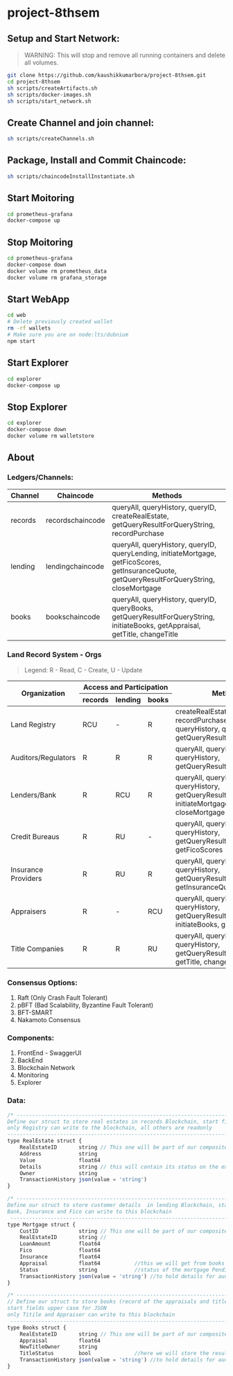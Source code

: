# project-8thsem

## Setup and Start Network:

> WARNING: This will stop and remove all running containers and delete all volumes.

```bash
git clone https://github.com/kaushikkumarbora/project-8thsem.git
cd project-8thsem
sh scripts/createArtifacts.sh
sh scripts/docker-images.sh
sh scripts/start_network.sh
```

## Create Channel and join channel:

```bash
sh scripts/createChannels.sh
```

## Package, Install and Commit Chaincode:

```bash
sh scripts/chaincodeInstallInstantiate.sh
```

## Start Moitoring

```bash
cd prometheus-grafana
docker-compose up
```

## Stop Moitoring

```bash
cd prometheus-grafana
docker-compose down
docker volume rm prometheus_data
docker volume rm grafana_storage
```

## Start WebApp

```bash
cd web
# Delete previously created wallet
rm -rf wallets
# Make sure you are on node:lts/dubnium
npm start
```

## Start Explorer

```bash
cd explorer
docker-compose up
```

## Stop Explorer

```bash
cd explorer
docker-compose down
docker volume rm walletstore
```

## About

### Ledgers/Channels:

| Channel | Chaincode        | Methods                                                                                                                                        |
| ------- | ---------------- | ---------------------------------------------------------------------------------------------------------------------------------------------- |
| records | recordschaincode | queryAll, queryHistory, queryID, createRealEstate, getQueryResultForQueryString, recordPurchase                                                |
| lending | lendingchaincode | queryAll, queryHistory, queryID, queryLending, initiateMortgage, getFicoScores, getInsuranceQuote, getQueryResultForQueryString, closeMortgage |
| books   | bookschaincode   | queryAll, queryHistory, queryID, queryBooks, getQueryResultForQueryString, initiateBooks, getAppraisal, getTitle, changeTitle                  |

### Land Record System - Orgs
>Legend: R - Read, C - Create, U - Update
<table>
<thead>
  <tr>
    <th rowspan="2">Organization</th>
    <th colspan="3">Access and Participation</th>
    <th rowspan="2">Methods</th>
  </tr>
  <tr>
    <th>records</th>
    <th>lending</th>
    <th>books</th>
  </tr>
</thead>
<tbody>
  <tr>
    <td>Land Registry</td>
    <td>RCU</td>
    <td>-</td>
    <td>R</td>
    <td>createRealEstate, recordPurchase, queryAll, queryHistory, queryID, getQueryResultForQueryString</td>
  </tr>
  <tr>
    <td>Auditors/Regulators</td>
    <td>R</td>
    <td>R</td>
    <td>R</td>
    <td>queryAll, queryID, queryHistory, getQueryResultForQueryString</td>
  </tr>
  <tr>
    <td>Lenders/Bank</td>
    <td>R</td>
    <td>RCU</td>
    <td>R</td>
    <td>queryAll, queryID, queryHistory, getQueryResultForQueryString, initiateMortgage, closeMortgage</td>
  </tr>
  <tr>
    <td>Credit Bureaus</td>
    <td>R</td>
    <td>RU</td>
    <td>-</td>
    <td>queryAll, queryID, queryHistory, getQueryResultForQueryString, getFicoScores</td>
  </tr>
  <tr>
    <td>Insurance Providers</td>
    <td>R</td>
    <td>RU</td>
    <td>R</td>
    <td>queryAll, queryID, queryHistory, getQueryResultForQueryString, getInsuranceQuote</td>
  </tr>
  <tr>
    <td>Appraisers</td>
    <td>R</td>
    <td>-</td>
    <td>RCU</td>
    <td>queryAll, queryID, queryHistory, getQueryResultForQueryString, initiateBooks, getAppraisal</td>
  </tr>
  <tr>
    <td>Title Companies</td>
    <td>R</td>
    <td>R</td>
    <td>RU</td>
    <td>queryAll, queryID, queryHistory, getQueryResultForQueryString, getTitle, changeTitle</td>
  </tr>
</tbody>
</table>

### Consensus Options:

1. Raft (Only Crash Fault Tolerant)
2. pBFT (Bad Scalability, Byzantine Fault Tolerant)
3. BFT-SMART
4. Nakamoto Consensus

### Components:

1. FrontEnd - SwaggerUI
2. BackEnd
3. Blockchain Network
4. Monitoring
5. Explorer

### Data:

```js
/* -------------------------------------------------------------------------------------------------
Define our struct to store real estates in records Blockchain, start fields upper case for JSON
only Registry can write to the blockchain, all others are readonly
---------------------------------------------------------------------------------------------------*/
type RealEstate struct {
	RealEstateID       string // This one will be part of our composite key (prefix + this)
	Address            string
	Value              float64
	Details            string // this will contain its status on the exchange
	Owner              string
	TransactionHistory json(value = 'string')
}

/* -------------------------------------------------------------------------------------------------
Define our struct to store customer details  in lending Blockchain, start fields upper case for JSON
Bank, Insurance and Fico can write to this blockchain
 -------------------------------------------------------------------------------------------------*/
type Mortgage struct {
	CustID             string // This one will be part of our composite key (prefix + this)
	RealEstateID       string //
	LoanAmount         float64
	Fico               float64
	Insurance          float64
	Appraisal          float64           //this we will get from books ledger
	Status             string            //status of the mortgage Pending -> FicoSet -> InsuranceSet -> Funded -> Rejected
	TransactionHistory json(value = 'string') //to hold details for auditing - includes the function called and timestamp
}

/* -------------------------------------------------------------------------------------------------
// Define our struct to store books (record of the appraisals and titles)  in Blockchain,
start fields upper case for JSON
only Titile and Appraiser can write to this blockchain
 -------------------------------------------------------------------------------------------------*/
type Books struct {
	RealEstateID       string // This one will be part of our composite key (prefix + this)
	Appraisal          float64
	NewTitleOwner      string
	TitleStatus        bool              //here we will store the results of title search which will be used by bank/lender to close the loan
	TransactionHistory json(value = 'string') //to hold details for auditing - includes the function called and timestamp
}
```
